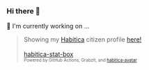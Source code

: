 
### Hi there 👋

<!--
**umbrella-h/umbrella-h** is a ✨ _special_ ✨ repository because its `README.md` (this file) appears on your GitHub profile.

Here are some ideas to get you started:

- 🔭 I’m currently working on ...
- 🌱 I’m currently learning ...
- 👯 I’m looking to collaborate on ...
- 🤔 I’m looking for help with ...
- 💬 Ask me about ...
- 📫 How to reach me: ...
- 😄 Pronouns: ...
- ⚡ Fun fact: ...
-->

🔭  I'm currently working on ...
   > Showing my [Habitica](https://github.com/HabitRPG/habitica) citizen profile [here!](https://gist.github.com/umbrella-h/2affbec51aec6050a462cee0b2293e46) \
     \
     [habitica-stat-box](https://github.com/umbrella-h/habitica-stat-box)\
     <sup><sub>Powered by GitHub Actions, GrabzIt, and [habitica-avatar](https://github.com/crookedneighbor/habitica-avatar)<sub></sub>
